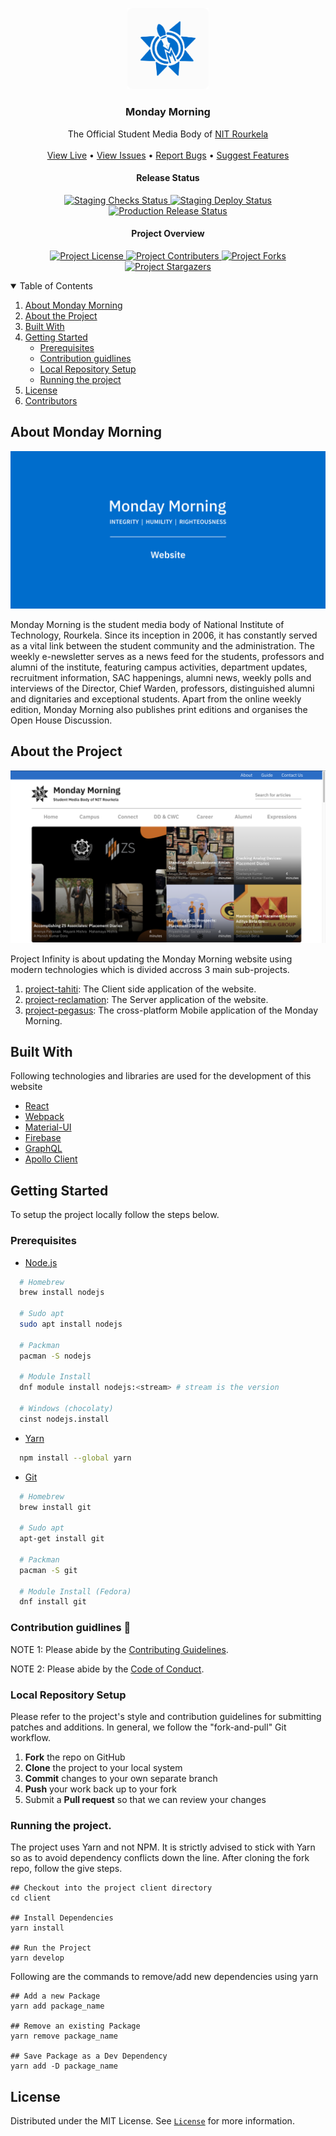<p align="center">
  <a href="https://github.com/Monday-Morning/project-tahiti">
    <img src="repoImages/logo.png" alt="Monday Morning Logo" width="130">
  </a>

  <h3 align="center">Monday Morning</h3>

  <p align="center">
    The Official Student Media Body of <a href="https://nitrkl.ac.in">NIT Rourkela</a>
    <br />
    <br />
		<a href="https://mondaymorning.nitrkl.ac.in">View Live</a>
    •
    <a href="https://github.com/Monday-Morning/project-tahiti/issues">View Issues</a>
    •
    <a href="https://github.com/Monday-Morning/project-tahiti/issues/new?assignees=&labels=bug&template=bug_report.md&title=bug%3A+">Report Bugs</a>
    •
    <a href="https://github.com/Monday-Morning/project-tahiti/issues/new?assignees=&labels=enhancement&template=feature_request.md&title=enhancement%3A+">Suggest Features</a>
  </p>
</p>

<p align="center">
	<h4 align="center">Release Status</h4>

  <p align="center">
		<a href="https://github.com/Monday-Morning/project-tahiti/actions/workflows/staging.yml">
			<img src="https://github.com/Monday-Morning/project-tahiti/actions/workflows/staging.yml/badge.svg" alt="Staging Checks Status">
		</a>
		<a href="https://project-tahiti.netlify.app">
			<img src="https://api.netlify.com/api/v1/badges/ed02eb09-dcdd-423f-91d1-0bb0e21063ed/deploy-status" alt="Staging Deploy Status">
		</a>
		<a href="https://github.com/Monday-Morning/project-tahiti/actions/workflows/production.yml">
			<img src="https://github.com/Monday-Morning/project-tahiti/actions/workflows/production.yml/badge.svg" alt="Production Release Status">
		</a>
	</p>
</p>

<p align="center">
	<h4 align="center">Project Overview</h4>

  <p align="center">
			<a href="https://github.com/Monday-Morning/project-tahiti/blob/main/LICENSE">
    		<img src="https://img.shields.io/github/license/Monday-Morning/project-tahiti?style=plastic" alt="Project License">
    	</a>
			<a href="https://github.com/Monday-Morning/project-tahiti/graphs/contributors">
    		<img src="https://img.shields.io/github/contributors/Monday-Morning/project-tahiti?style=plastic" alt="Project Contributers">
    	</a>
			<a href="https://github.com/Monday-Morning/project-tahiti/network/members">
    		<img src="https://img.shields.io/github/forks/Monday-Morning/project-tahiti?style=plastic" alt="Project Forks">
    	</a>
			<a href="https://github.com/Monday-Morning/project-tahiti/stargazers">
    		<img src="https://img.shields.io/github/stars/Monday-Morning/project-tahiti?style=plastic" alt="Project Stargazers">
    	</a>
	</p>

</p>

<!-- TABLE OF CONTENTS -->
<details open="open">
  <summary>Table of Contents</summary>
  <ol>
    <li><a href="#about-monday-morning">About Monday Morning</a></li>
    <li><a href="#about-the-project">About the Project</a></li>
    <li><a href="#built-with">Built With</a></li>
    <li>
      <a href="#getting-started">Getting Started</a>
      <ul>
        <li><a href="#prerequisites">Prerequisites</a></li>
        <li><a href="#contribution-guidlines">Contribution guidlines</a></li>
        <li><a href="#local-repository-setup">Local Repository Setup</a></li>
        <li><a href="#running-the-project">Running the project</a></li>
      </ul>
    </li>
    <li><a href="#license">License</a></li>
    <li><a href="#contributors">Contributors</a></li>
  </ol>
</details>

## About Monday Morning

[![Monday Morning][repo-cover]](https://mondaymonrning.nitrkl.ac.in)

Monday Morning is the student media body of National Institute of Technology, Rourkela. Since its inception in 2006, it has constantly served as a vital link between the student community and the administration. The weekly e-newsletter serves as a news feed for the students, professors and alumni of the institute, featuring campus activities, department updates, recruitment information, SAC happenings, alumni news, weekly polls and interviews of the Director, Chief Warden, professors, distinguished alumni and dignitaries and exceptional students. Apart from the online weekly edition, Monday Morning also publishes print editions and organises the Open House Discussion.

## About the Project

[![Monday Morning Home Screen][home-screen]](https://mondaymonrning.nitrkl.ac.in)

Project Infinity is about updating the Monday Morning website using modern technologies which is divided accross 3 main sub-projects.

1. [project-tahiti](https://github.com/Monday-Morning/project-tahiti): The Client side application of the website.
1. [project-reclamation](https://github.com/Monday-Morning/project-tahiti): The Server application of the website.
1. [project-pegasus](https://github.com/Monday-Morning/project-tahiti): The cross-platform Mobile application of the Monday Morning.

## Built With

Following technologies and libraries are used for the development of this website

- [React](https://reactjs.org/)
- [Webpack](https://webpack.js.org/)
- [Material-UI](https://material-ui.com/)
- [Firebase](https://firebase.google.com/)
- [GraphQL](https://graphql.org/)
- [Apollo Client](https://www.apollographql.com/docs/react/)

## Getting Started

To setup the project locally follow the steps below.

### Prerequisites

- [Node.js](https://nodejs.org/en/download/)

```sh
  # Homebrew
  brew install nodejs

  # Sudo apt
  sudo apt install nodejs

  # Packman
  pacman -S nodejs

  # Module Install
  dnf module install nodejs:<stream> # stream is the version

  # Windows (chocolaty)
  cinst nodejs.install

```

- [Yarn](https://classic.yarnpkg.com/en/docs/install/)

```sh
  npm install --global yarn
```

- [Git](https://git-scm.com/downloads)

```sh
  # Homebrew
  brew install git

  # Sudo apt
  apt-get install git

  # Packman
  pacman -S git

  # Module Install (Fedora)
  dnf install git

```

### Contribution guidlines 🎃

NOTE 1: Please abide by the [Contributing Guidelines](https://github.com/Monday-Morning/project-tahiti/blob/master/CONTRIBUTING.md).

NOTE 2: Please abide by the [Code of Conduct](https://github.com/Monday-Morning/project-tahiti/blob/master/CODE_OF_CONDUCT.md).

### Local Repository Setup

Please refer to the project's style and contribution guidelines for submitting patches and additions. In general, we follow the "fork-and-pull" Git workflow.

1.  **Fork** the repo on GitHub
2.  **Clone** the project to your local system
3.  **Commit** changes to your own separate branch
4.  **Push** your work back up to your fork
5.  Submit a **Pull request** so that we can review your changes

### Running the project.

The project uses Yarn and not NPM. It is strictly advised to stick with Yarn so as to avoid dependency conflicts down the line. After cloning the fork repo, follow the give steps.

```
## Checkout into the project client directory
cd client

## Install Dependencies
yarn install

## Run the Project
yarn develop

```

Following are the commands to remove/add new dependencies using yarn

```
## Add a new Package
yarn add package_name

## Remove an existing Package
yarn remove package_name

## Save Package as a Dev Dependency
yarn add -D package_name
```

## License

Distributed under the MIT License. See [`License`](license-url) for more information.

<!-- MARKDOWN LINKS & IMAGES -->
<!-- https://www.markdownguide.org/basic-syntax/#reference-style-links -->

[contributors-shield]: https://img.shields.io/github/contributors/Monday-Morning/project-tahiti?style=for-the-badge
[contributors-url]: https://github.com/Monday-Morning/project-tahiti/graphs/contributors
[forks-shield]: https://img.shields.io/github/forks/Monday-Morning/project-tahiti?style=for-the-badge
[forks-url]: https://github.com/Monday-Morning/project-tahiti/network/members
[stars-shield]: https://img.shields.io/github/stars/Monday-Morning/project-tahiti?style=for-the-badge
[stars-url]: https://github.com/Monday-Morning/project-tahiti/stargazers
[issues-shield]: https://img.shields.io/github/issues/Monday-Morning/project-tahiti?style=for-the-badge
[issues-url]: https://github.com/Monday-Morning/project-tahiti/issues
[license-shield]: https://img.shields.io/github/license/Monday-Morning/project-tahiti?style=for-the-badge
[license-url]: https://github.com/Monday-Morning/project-tahiti/blob/main/LICENSE.txt
[home-screen]: repoImages/homeScreen.png
[repo-cover]: repoImages/cover.png
[repo-logo]: repoImages/logo.png
